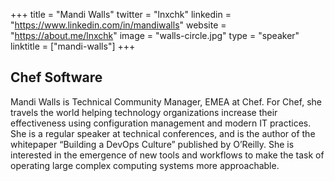 +++
title = "Mandi Walls"
twitter = "lnxchk"
linkedin = "https://www.linkedin.com/in/mandiwalls"
website = "https://about.me/lnxchk"
image = "walls-circle.jpg"
type = "speaker"
linktitle = ["mandi-walls"]
+++

<h2>Chef Software</h2>

<p>Mandi Walls is Technical Community Manager, EMEA at Chef. For Chef, she travels the world helping technology organizations increase their effectiveness using configuration management and modern IT practices. She is a regular speaker at technical conferences, and is the author of the whitepaper “Building a DevOps Culture” published by O’Reilly. She is interested in the emergence of new tools and workflows to make the task of operating large complex computing systems more approachable.</p>